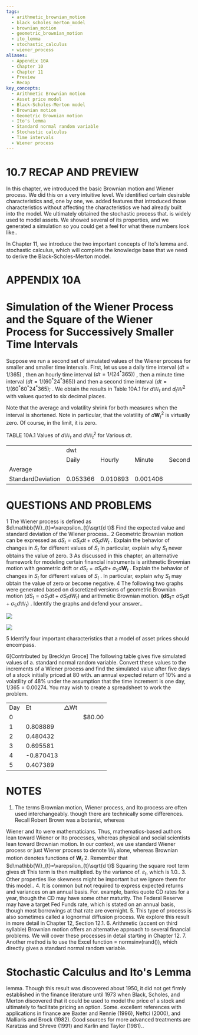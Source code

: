 ```yaml
---
tags:
  - arithmetic_brownian_motion
  - black_scholes_merton_model
  - brownian_motion
  - geometric_brownian_motion
  - ito_lemma
  - stochastic_calculus
  - wiener_process
aliases:
  - Appendix 10A
  - Chapter 10
  - Chapter 11
  - Preview
  - Recap
key_concepts:
  - Arithmetic Brownian motion
  - Asset price model
  - Black-Scholes-Merton model
  - Brownian motion
  - Geometric Brownian motion
  - Ito's lemma
  - Standard normal random variable
  - Stochastic calculus
  - Time intervals
  - Wiener process
---
```


# 10.7 RECAP AND PREVIEW

In this chapter, we introduced the basic Brownian motion and Wiener process. We did this on a very intuitive level. We identified certain desirable characteristics and, one by one, we. added features that introduced those characteristics without affecting the characteristics we had already built into the model. We ultimately obtained the stochastic process that. is widely used to model assets. We showed several of its properties, and we generated a simulation so you could get a feel for what these numbers look like..

In Chapter 11, we introduce the two important concepts of Ito's lemma and. stochastic calculus, which will complete the knowledge base that we need to derive the Black-Scholes-Merton model.

# APPENDIX 10A

# Simulation of the Wiener Process and the Square of the Wiener Process for Successively Smaller Time Intervals

Suppose we run a second set of simulated values of the Wiener process for smaller and smaller time intervals. First, let us use a daily time interval $(d t=1/365)$ , then an hourly time interval $(d t=1/\left(24^{*}365\right))$ , then a minute time interval $(d t=1/\left(60^{*}24^{*}365\right))$ and then a second time interval $(d t=1/\left(60^{*}60^{*}24^{*}365\right);$ . We obtain the results in Table 10A.1 for $d\mathbb{W}_{t}$ and $d_{t}\mathbb{W}^{2}$ with values quoted to six decimal places.

Note that the average and volatility shrink for both measures when the interval is shortened. Note in particular, that the volatility of $d\mathbf{W}_{t}^{2}$ is virtually zero. Of course, in the limit, it is zero.

TABLE 10A.1 Values of $d\mathbb{W}_{t}$ and $d\mathbb{W}_{t}^{2}$ for Various dt.


<html><body><table><tr><td rowspan="2"></td><td colspan="4">dwt</td><td colspan="4">dW2</td></tr><tr><td>Daily</td><td>Hourly</td><td>Minute</td><td>Second</td><td>Daily</td><td>Hourly</td><td>Minute</td><td>Second</td></tr><tr><td>Average</td><td></td><td></td><td></td><td></td><td></td><td></td><td></td><td></td></tr><tr><td>StandardDeviation</td><td>0.053366</td><td>0.010893</td><td>0.001406</td><td></td><td></td><td></td><td></td><td></td></tr></table></body></html>

# QUESTIONS AND PROBLEMS

1 The Wiener process is defined as $d\mathbb{W}_{t}=\varepsilon_{t}\sqrt{d t}$ Find the expected value and standard deviation of the Wiener process..
2 Geometric Brownian motion can be expressed as $d S_{t}=\alpha S_{t}d t+\sigma S_{t}d W_{t}$ . Explain the behavior of changes in $S_{t}$ for different values of $S_{t}$ In particular, explain why $S_{t}$ never obtains the value of zero.
3 As discussed in this chapter, an alternative framework for modeling certain financial instruments is arithmetic Brownian motion with geometric drift or $d S_{t}=\alpha S_{t}d t+$ $\sigma_{\mathbb{S}}d\boldsymbol{W}_{t}$ . Explain the behavior of changes in $S_{t}$ for different values of $S_{t}$ . In particular, explain why $S_{t}$ may obtain the value of zero or become negative.
4  The following two graphs were generated based on discretized versions of geometric Brownian motion $(d S_{t}=\alpha S_{t}d t+\sigma S_{t}d W_{t})$ and arithmetic Brownian motion. $\boldsymbol{(d S_{t}=}$ $\alpha S_{t}d t+\sigma_{\mathbb{S}}d\mathbb{W}_{t})$ . Identify the graphs and defend your answer..

![](092ce51f46925dbac23f0b67e2bf25066dac10f1b7f98d412c09dc992e6d57ce.jpg)

![](a2b3e03fca0d617dadb1778a57239291ca8f86e22d941d21cf3aa7a0ee833e00.jpg)

5  Identify four important characteristics that a model of asset prices should encompass.

6[Contributed by Brecklyn Groce] The following table gives five simulated values of a. standard normal random variable. Convert these values to the increments of a Wiener process and find the simulated value after five days of a stock initially priced at 80 with. an annual expected return of $10\%$ and a volatility of $48\%$ under the assumption that the time increment is one day, $1/365=0.00274.$ You may wish to create a spreadsheet to work the problem.

<html><body><table><tr><td>Day</td><td>Et</td><td>△Wt</td><td></td></tr><tr><td>0</td><td></td><td></td><td>$80.00</td></tr><tr><td>1</td><td>0.808889</td><td></td><td></td></tr><tr><td>2</td><td>0.480432</td><td></td><td></td></tr><tr><td>3</td><td>0.695581</td><td></td><td></td></tr><tr><td>4</td><td>-0.870413</td><td></td><td></td></tr><tr><td>5</td><td>0.407389</td><td></td><td></td></tr></table></body></html>

# NOTES

1. The terms Brownian motion, Wiener process, and Ito process are often used interchangeably. though there are technically some differences. Recall Robert Brown was a botanist, whereas

Wiener and Ito were mathematicians. Thus, mathematics-based authors lean toward Wiener or Ito processes, whereas physical and social scientists lean toward Brownian motion. In our context, we use standard Wiener process or just Wiener process to denote $\mathbb{W}_{t}$ alone, whereas Brownian motion denotes functions of $\mathbf{\boldsymbol{W}}_{t}$
2. Remember that $d\mathbb{W}_{t}=\varepsilon_{t}\sqrt{d t}$ Squaring the square root term gives $d t$ This term is then multiplied. by the variance of. $\varepsilon_{t},$ which is 1.0..
3. Other properties like skewness might be important but we ignore them for this model..
4. It is common but not required to express expected returns and variances on an annual basis. For. example, banks quote CD rates for a year, though the CD may have some other maturity. The Federal Reserve may have a target Fed Funds rate, which is stated on an annual basis, though most borrowings at that rate are overnight.
5. This type of process is also sometimes called a lognormal diffusion process. We explore this result in more detail in Chapter 12, Section 12.1.
6. Arithmetic (accent on third syllable) Brownian motion offers an alternative approach to several financial problems. We will cover these processes in detail starting in Chapter 12.
7. Another method is to use the Excel function $=$ normsinv(rand()), which directly gives a standard normal random variable.

# Stochastic Calculus and Ito's Lemma

lemma. Though this result was discovered about 1950, it did not get firmly established in the finance literature until 1973 when Black, Scholes, and Merton discovered that it could be used to model the price of a stock and ultimately to facilitate pricing an option. Some. excellent references with applications in finance are Baxter and Rennie (1996), Neftci (2000), and Malliaris and Brock (1982). Good sources for more advanced treatments are Karatzas and Shreve (1991) and Karlin and Taylor (1981)..
